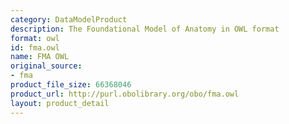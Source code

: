 ```yaml
---
category: DataModelProduct
description: The Foundational Model of Anatomy in OWL format
format: owl
id: fma.owl
name: FMA OWL
original_source:
- fma
product_file_size: 66368046
product_url: http://purl.obolibrary.org/obo/fma.owl
layout: product_detail
---
```

